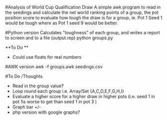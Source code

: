 #Analysis of World Cup Qualification Draw
A simple awk program to read in the seedings and calculate the net world ranking points of a group, the pot position score to evaluate how tough the draw is for a group, ie. Pot 1 Seed 1 would be tough where as Pot 1 seed 9 would be better.

#Python version
Calculates "toughness" of each group, and writes a report to screen and to a file (output.rep) 
 python groups.py

**To Do **
+ Could use floats for real numbers


#AWK version
 awk -f groups.awk seedings.csv

#To Do /Thoughts
+ Read in the group value?
+ Loop round each group i.e. Array/Set {A,C,D,E,F,G,H,I}
+ Evaluate a higher score for a higher draw in higher pots (i.e. seed 1 in pot 1is worse to get than seed 1 in pot 3 ) 
+ Graph bar +/-
+ php version with google graphs?
